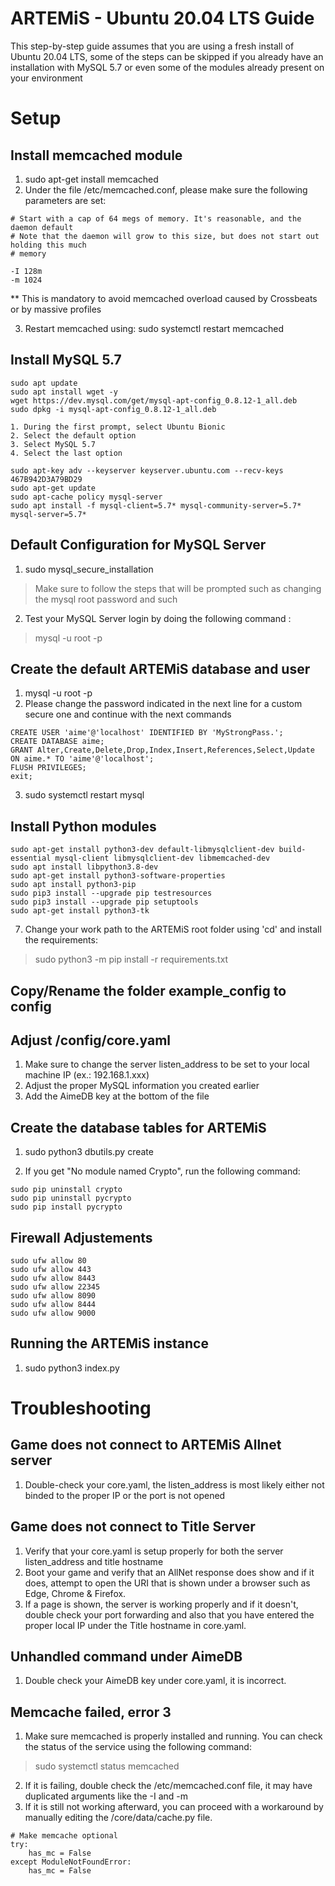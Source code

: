 # ARTEMiS - Ubuntu 20.04 LTS Guide
This step-by-step guide assumes that you are using a fresh install of Ubuntu 20.04 LTS, some of the steps can be skipped if you already have an installation with MySQL 5.7 or even some of the modules already present on your environment

# Setup
## Install memcached module
1. sudo apt-get install memcached
2. Under the file /etc/memcached.conf, please make sure the following parameters are set:

```
# Start with a cap of 64 megs of memory. It's reasonable, and the daemon default
# Note that the daemon will grow to this size, but does not start out holding this much
# memory

-I 128m
-m 1024
```

** This is mandatory to avoid memcached overload caused by Crossbeats or by massive profiles

3. Restart memcached using:  sudo systemctl restart memcached

## Install MySQL 5.7
```
sudo apt update
sudo apt install wget -y
wget https://dev.mysql.com/get/mysql-apt-config_0.8.12-1_all.deb
sudo dpkg -i mysql-apt-config_0.8.12-1_all.deb
```
    1. During the first prompt, select Ubuntu Bionic
    2. Select the default option
    3. Select MySQL 5.7
    4. Select the last option
```
sudo apt-key adv --keyserver keyserver.ubuntu.com --recv-keys 467B942D3A79BD29
sudo apt-get update
sudo apt-cache policy mysql-server
sudo apt install -f mysql-client=5.7* mysql-community-server=5.7* mysql-server=5.7*
```

## Default Configuration for MySQL Server
1. sudo mysql_secure_installation
> Make sure to follow the steps that will be prompted such as changing the mysql root password and such

2. Test your MySQL Server login by doing the following command :
> mysql -u root -p

## Create the default ARTEMiS database and user
1. mysql -u root -p
2. Please change the password indicated in the next line for a custom secure one and continue with the next commands

```
CREATE USER 'aime'@'localhost' IDENTIFIED BY 'MyStrongPass.';
CREATE DATABASE aime;
GRANT Alter,Create,Delete,Drop,Index,Insert,References,Select,Update ON aime.* TO 'aime'@'localhost';
FLUSH PRIVILEGES;
exit;
```

3. sudo systemctl restart mysql

## Install Python modules
```
sudo apt-get install python3-dev default-libmysqlclient-dev build-essential mysql-client libmysqlclient-dev libmemcached-dev
sudo apt install libpython3.8-dev
sudo apt-get install python3-software-properties
sudo apt install python3-pip
sudo pip3 install --upgrade pip testresources
sudo pip3 install --upgrade pip setuptools
sudo apt-get install python3-tk
```
7. Change your work path to the ARTEMiS root folder using 'cd' and install the requirements:
> sudo python3 -m pip install -r requirements.txt

## Copy/Rename the folder example_config to config

## Adjust /config/core.yaml
1. Make sure to change the server listen_address to be set to your local machine IP (ex.: 192.168.1.xxx) 
2. Adjust the proper MySQL information you created earlier
3. Add the AimeDB key at the bottom of the file

## Create the database tables for ARTEMiS
1. sudo python3 dbutils.py create

2. If you get "No module named Crypto", run the following command:
```
sudo pip uninstall crypto
sudo pip uninstall pycrypto
sudo pip install pycrypto
```

## Firewall Adjustements 
```
sudo ufw allow 80
sudo ufw allow 443
sudo ufw allow 8443
sudo ufw allow 22345
sudo ufw allow 8090
sudo ufw allow 8444
sudo ufw allow 9000
```

## Running the ARTEMiS instance
1. sudo python3 index.py

# Troubleshooting

## Game does not connect to ARTEMiS Allnet server
1. Double-check your core.yaml, the listen_address is most likely either not binded to the proper IP or the port is not opened

## Game does not connect to Title Server
1. Verify that your core.yaml is setup properly for both the server listen_address and title hostname
2. Boot your game and verify that an AllNet response does show and if it does, attempt to open the URI that is shown under a browser such as Edge, Chrome & Firefox.
3. If a page is shown, the server is working properly and if it doesn't, double check your port forwarding and also that you have entered the proper local IP under the Title hostname in core.yaml.

## Unhandled command under AimeDB
1. Double check your AimeDB key under core.yaml, it is incorrect.

## Memcache failed, error 3
1. Make sure memcached is properly installed and running. You can check the status of the service using the following command:
> sudo systemctl status memcached
2. If it is failing, double check the /etc/memcached.conf file, it may have duplicated arguments like the -I and -m
3. If it is still not working afterward, you can proceed with a workaround by manually editing the /core/data/cache.py file.
```
# Make memcache optional
try:
    has_mc = False
except ModuleNotFoundError:
    has_mc = False
```
